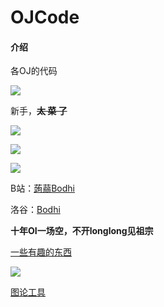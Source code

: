 # OJCode

#### 介绍
各OJ的代码

![](https://api.xecades.xyz/api?quote=%7B%25gt%25%7D&luogu=Bodhi&github=BodhiDog&bilibili=%E8%92%9F%E8%92%BBBodhi)

新手，**~~太 菜 了~~**

![](https://luogu-card.lyccrius.site/about?id=364848&card_width=800&dark_mode=true)

![](https://luogu.wao3.cn/api/practice?id=364848&card_width=800&dark_mode=true)

![](http://luogu.wao3.cn/api/guzhi?id=364848&scores=100,42,0,11,0&dark_mode=true)

B站：[蒟蒻Bodhi](https://space.bilibili.com/394094181)

洛谷：[Bodhi](https://www.luogu.com.cn/user/364848)

**十年OI一场空，不开longlong见祖宗**

[一些有趣的东西](https://www.luogu.com.cn/paste/kionk609)

![](https://www.luogu.com.cn/api/verify/captcha)

[图论工具](https://csacademy.com/app/graph_editor/)
